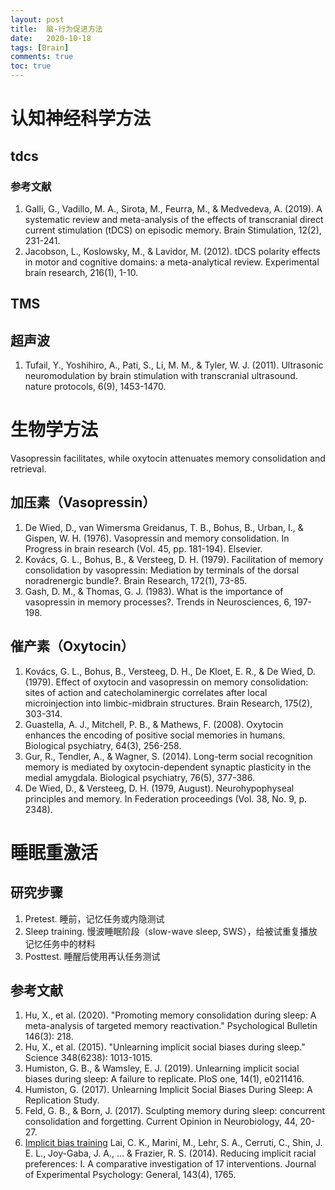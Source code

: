 ```yaml
---
layout: post
title:  脑-行为促进方法
date:   2020-10-18
tags: [Brain]
comments: true
toc: true
---
```


# 认知神经科学方法

## tdcs

### 参考文献

1. Galli, G., Vadillo, M. A., Sirota, M., Feurra, M., & Medvedeva, A. (2019). A systematic review and meta-analysis of the effects of transcranial direct current stimulation (tDCS) on episodic memory. Brain Stimulation, 12(2), 231-241.
2. Jacobson, L., Koslowsky, M., & Lavidor, M. (2012). tDCS polarity effects in motor and cognitive domains: a meta-analytical review. Experimental brain research, 216(1), 1-10.

## TMS

## 超声波

1. Tufail, Y., Yoshihiro, A., Pati, S., Li, M. M., & Tyler, W. J. (2011). Ultrasonic neuromodulation by brain stimulation with transcranial ultrasound. nature protocols, 6(9), 1453-1470.

# 生物学方法

Vasopressin facilitates, while oxytocin attenuates memory consolidation
and retrieval. 

## 加压素（Vasopressin）

1. De Wied, D., van Wimersma Greidanus, T. B., Bohus, B., Urban, I., & Gispen, W. H. (1976). Vasopressin and memory consolidation. In Progress in brain research (Vol. 45, pp. 181-194). Elsevier.
2. Kovács, G. L., Bohus, B., & Versteeg, D. H. (1979). Facilitation of memory consolidation by vasopressin: Mediation by terminals of the dorsal noradrenergic bundle?. Brain Research, 172(1), 73-85.
3. Gash, D. M., & Thomas, G. J. (1983). What is the importance of vasopressin in memory processes?. Trends in Neurosciences, 6, 197-198.

## 催产素（Oxytocin）

1. Kovács, G. L., Bohus, B., Versteeg, D. H., De Kloet, E. R., & De Wied, D. (1979). Effect of oxytocin and vasopressin on memory consolidation: sites of action and catecholaminergic correlates after local microinjection into limbic-midbrain structures. Brain Research, 175(2), 303-314.
2. Guastella, A. J., Mitchell, P. B., & Mathews, F. (2008). Oxytocin enhances the encoding of positive social memories in humans. Biological psychiatry, 64(3), 256-258.
3. Gur, R., Tendler, A., & Wagner, S. (2014). Long-term social recognition memory is mediated by oxytocin-dependent synaptic plasticity in the medial amygdala. Biological psychiatry, 76(5), 377-386.
4. De Wied, D., & Versteeg, D. H. (1979, August). Neurohypophyseal principles and memory. In Federation proceedings (Vol. 38, No. 9, p. 2348).

# 睡眠重激活

## 研究步骤

1. Pretest. 睡前，记忆任务或内隐测试
2. Sleep training. 慢波睡眠阶段（slow-wave sleep, SWS），给被试重复播放记忆任务中的材料
3. Posttest. 睡醒后使用再认任务测试

## 参考文献

1. Hu, X., et al. (2020). "Promoting memory consolidation during sleep: A meta-analysis of targeted memory reactivation." Psychological Bulletin 146(3): 218.
2. Hu, X., et al. (2015). "Unlearning implicit social biases during sleep." Science 348(6238): 1013-1015.
3. Humiston, G. B., & Wamsley, E. J. (2019). Unlearning implicit social biases during sleep: A failure to replicate. PloS one, 14(1), e0211416.
4. Humiston, G. (2017). Unlearning Implicit Social Biases During Sleep: A Replication Study.
5. Feld, G. B., & Born, J. (2017). Sculpting memory during sleep: concurrent consolidation and forgetting. Current Opinion in Neurobiology, 44, 20-27.
6. [Implicit bias training](https://en.wikipedia.org/wiki/Implicit_bias_training) Lai, C. K., Marini, M., Lehr, S. A., Cerruti, C., Shin, J. E. L., Joy-Gaba, J. A., ... & Frazier, R. S. (2014). Reducing implicit racial preferences: I. A comparative investigation of 17 interventions. Journal of Experimental Psychology: General, 143(4), 1765.